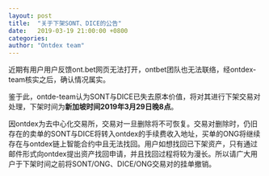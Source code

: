 ```yaml
---
layout: post
title:  "关于下架SONT、DICE的公告"
date:   2019-03-19 21:00:00 +0800
categories: 
author: "Ontdex team"
---
```


近期有用户用户反馈ont.bet网页无法打开，ontbet团队也无法联络，经ontdex-team核实之后，确认情况属实。

鉴于此，ontde-team认为SONT与DICE已失去原本价值，将对其进行下架交易对处理，下架时间为<b>新加坡时间2019年3月29日晚8点</b>。

因ontdex为去中心化交易所，交易对一旦删除将不可恢复。交易对删除时，仍旧存在的卖单的SONT与DICE将转入ontdex的手续费收入地址，买单的ONG将继续存在与ontdex链上智能合约中且无法找回。用户如想找回已下架资产，只有通过邮件形式向ontdex提出资产找回申请，并且找回过程将较为漫长。所以请广大用户于下架时间之前将SONT/ONG、DICE/ONG交易对的挂单撤销。
